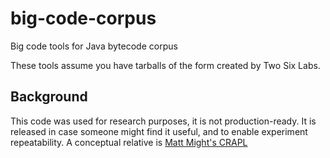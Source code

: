 # big-code-corpus
Big code tools for Java bytecode corpus

These tools assume you have tarballs of the form
created by Two Six Labs.

## Background
This code was used for research purposes, it is not production-ready.
It is released in case someone might find it useful, and to enable
experiment repeatability.  A conceptual relative is
[Matt Might's CRAPL](http://matt.might.net/articles/crapl/)

